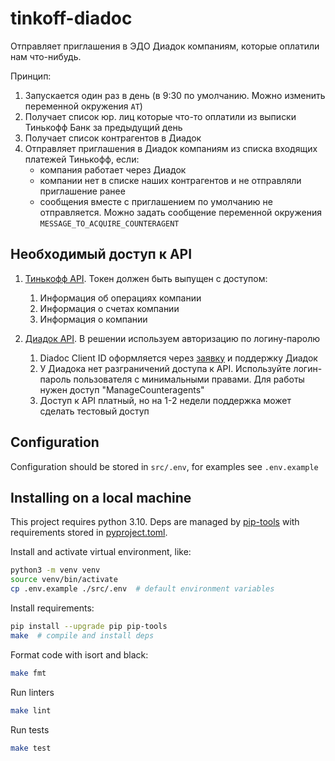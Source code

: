 # tinkoff-diadoc
Отправляет приглашения в ЭДО Диадок компаниям, которые оплатили нам что-нибудь.

Принцип:
1. Запускается один раз в день (в 9:30 по умолчанию. Можно изменить переменной окружения `AT`)
2. Получает список юр. лиц которые что-то оплатили из выписки Тинькофф Банк за предыдущий день
3. Получает список контрагентов в Диадок
4. Отправляет приглашения в Диадок компаниям из списка входящих платежей Тинькофф, если:
    - компания работает через Диадок
    - компании нет в списке наших контрагентов и не отправляли приглашение ранее
    - сообщения вместе с приглашением по умолчанию не отправляется. Можно задать сообщение переменной окружения `MESSAGE_TO_ACQUIRE_COUNTERAGENT`

## Необходимый доступ к API
1. [Тинькофф API](https://business.tinkoff.ru/openapi/docs). Токен должен быть выпущен с доступом:
    1. Информация об операциях компании
    2. Информация о счетах компании
    3. Информация о компании

2. [Диадок API](https://developer.kontur.ru/Docs/diadoc-api/index.html). В решении используем авторизацию по логину-паролю
    1. Diadoc Client ID оформляется через [заявку](https://kontur.ru/diadoc/order) и поддержку Диадок
    2. У Диадока нет разграничений доступа к API. Используйте логин-пароль пользователя с минимальными правами. Для работы нужен доступ "ManageCounteragents"
    3. Доступ к API платный, но на 1-2 недели поддержка может сделать тестовый доступ


## Configuration
Configuration should be stored in `src/.env`, for examples see `.env.example`


## Installing on a local machine
This project requires python 3.10.
Deps are managed by [pip-tools](https://github.com/jazzband/pip-tools) with requirements stored in [pyproject.toml](https://github.com/jazzband/pip-tools#requirements-from-pyprojecttoml).

Install and activate virtual environment, like:
```bash
python3 -m venv venv
source venv/bin/activate
cp .env.example ./src/.env  # default environment variables
```

Install requirements:

```bash
pip install --upgrade pip pip-tools
make  # compile and install deps
```

Format code with isort and black:
```bash
make fmt
```

Run linters
```bash
make lint
```

Run tests
```bash
make test
```

